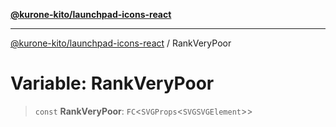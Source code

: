 [**@kurone-kito/launchpad-icons-react**](../README.md)

***

[@kurone-kito/launchpad-icons-react](../globals.md) / RankVeryPoor

# Variable: RankVeryPoor

> `const` **RankVeryPoor**: `FC`\<`SVGProps`\<`SVGSVGElement`\>\>
